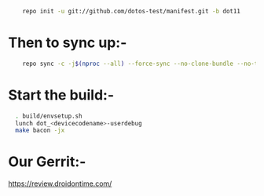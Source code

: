 

```bash
    repo init -u git://github.com/dotos-test/manifest.git -b dot11
```

Then to sync up:-
================

```bash
    repo sync -c -j$(nproc --all) --force-sync --no-clone-bundle --no-tags
```

Start the build:-
=================

```bash
  . build/envsetup.sh
  lunch dot_<devicecodename>-userdebug
  make bacon -jx
```
Our Gerrit:-
=================
https://review.droidontime.com/
